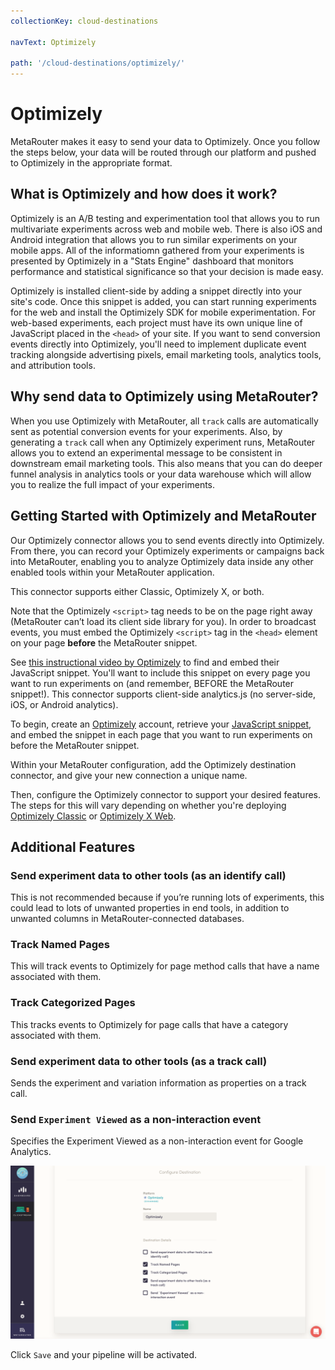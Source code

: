 ```yaml
---
collectionKey: cloud-destinations

navText: Optimizely

path: '/cloud-destinations/optimizely/'
---
```


# Optimizely

MetaRouter makes it easy to send your data to Optimizely. Once you follow the steps below, your data will be routed through our platform and pushed to Optimizely in the appropriate format.

## What is Optimizely and how does it work?

Optimizely is an A/B testing and experimentation tool that allows you to run multivariate experiments across web and mobile web. There is also iOS and Android integration that allows you to run similar experiments on your mobile apps. All of the informatiomn gathered from your experiments is presented by Optimizely in a "Stats Engine" dashboard that monitors performance and statistical significance so that your decision is made easy.

Optimizely is installed client-side by adding a snippet directly into your site's code. Once this snippet is added, you can start running experiments for the web and install the Optimizely SDK for mobile experimentation. For web-based experiments, each project must have its own unique line of JavaScript placed in the `<head>` of your site. If you want to send conversion events directly into Optimizely, you'll need to implement duplicate event tracking alongside advertising pixels, email marketing tools, analytics tools, and attribution tools.

## Why send data to Optimizely using MetaRouter?

When you use Optimizely with MetaRouter, all `track` calls are automatically sent as potential conversion events for your experiments. Also, by generating a `track` call when any Optimizely experiment runs, MetaRouter allows you to extend an experimental message to be consistent in downstream email marketing tools. This also means that you can do deeper funnel analysis in analytics tools or your data warehouse which will allow you to realize the full impact of your experiments.

## Getting Started with Optimizely and MetaRouter

Our Optimizely connector allows you to send events directly into Optimizely. From there, you can record your Optimizely experiments or campaigns back into MetaRouter, enabling you to analyze Optimizely data inside any other enabled tools within your MetaRouter application.

This connector supports either Classic, Optimizely X, or both.

Note that the Optimizely `<script>` tag needs to be on the page right away (MetaRouter can’t load its client side library for you). In order to broadcast events, you must embed the Optimizely `<script>` tag in the `<head>` element on your page <b>before</b> the MetaRouter snippet.

See [this instructional video by Optimizely](https://help.optimizely.com/Set_Up_Optimizely/Implement_the_snippet_for_Optimizely_Classic) to find and embed their JavaScript snippet. You'll want to include this snippet on every page you want to run experiments on (and remember, BEFORE the MetaRouter snippet!). This connector supports client-side analytics.js (no server-side, iOS, or Android analytics).

To begin, create an [Optimizely](https://www.optimizely.com/) account, retrieve your [JavaScript snippet](https://help.optimizely.com/Set_Up_Optimizely/Implement_the_snippet_for_Optimizely_Classic), and embed the snippet in each page that you want to run experiments on before the MetaRouter snippet.

Within your MetaRouter configuration, add the Optimizely destination connector, and give your new connection a unique name.

Then, configure the Optimizely connector to support your desired features. The steps for this will vary depending on whether you're deploying [Optimizely Classic](https://help.optimizely.com/Measure_success%3A_Track_visitor_behaviors/Custom_event_goals_in_Optimizely_Classic) or [Optimizely X Web](https://help.optimizely.com/Build_Campaigns_and_Experiments/Custom_events_in_Optimizely_X).

## Additional Features

### Send experiment data to other tools (as an identify call)

This is not recommended because if you’re running lots of experiments, this could lead to lots of unwanted properties in end tools, in addition to unwanted columns in MetaRouter-connected databases.

### Track Named Pages

This will track events to Optimizely for page method calls that have a name associated with them.

### Track Categorized Pages

This tracks events to Optimizely for page calls that have a category associated with them.

### Send experiment data to other tools (as a track call)

Sends the experiment and variation information as properties on a track call.

### Send `Experiment Viewed` as a non-interaction event

Specifies the Experiment Viewed as a non-interaction event for Google Analytics.

![optimizely1](/images/optimizely1v2.png)

Click `Save` and your pipeline will be activated.
